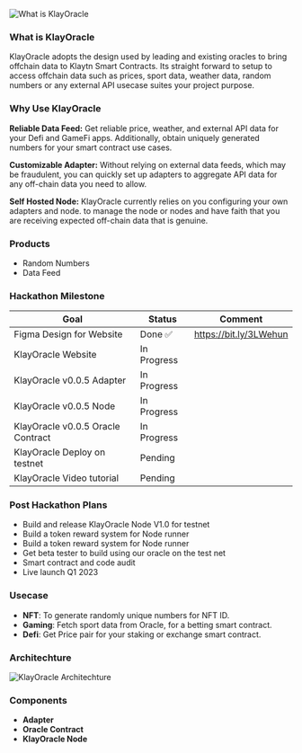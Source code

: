 

![What is KlayOracle](https://s3.amazonaws.com/alofe.oluwafemi/Klay+Oracle+Hero++Banner.jpg)
### What is KlayOracle

KlayOracle adopts the design used by leading and existing oracles to bring offchain data to Klaytn Smart Contracts. Its straight forward to setup to access offchain data such as prices, sport data, weather data, random numbers or any external API usecase suites your project purpose.

### Why Use KlayOracle

**Reliable Data Feed:** Get reliable price, weather, and external API data for your Defi and GameFi apps. Additionally, obtain uniquely generated numbers for your smart contract use cases.

**Customizable Adapter:** Without relying on external data feeds, which may be fraudulent, you can quickly set up adapters to aggregate API data for any off-chain data you need to allow.

**Self Hosted Node:** KlayOracle currently relies on you configuring your own adapters and node. to manage the node or nodes and have faith that you are receiving expected off-chain data that is genuine.

### Products

- Random Numbers
- Data Feed

### Hackathon Milestone

| Goal | Status | Comment |
|--|--|--|
| Figma Design for Website | Done :white_check_mark:  | https://bit.ly/3LWehun
|KlayOracle Website| In Progress| |
|KlayOracle v0.0.5 Adapter| In Progress| |
|KlayOracle v0.0.5 Node| In Progress| |
|KlayOracle v0.0.5 Oracle Contract| In Progress| |
|KlayOracle Deploy on testnet| Pending| |
|KlayOracle Video tutorial| Pending| |

### Post Hackathon Plans
- Build and release KlayOracle Node V1.0 for testnet
- Build a token reward system for Node runner
- Build a token reward system for Node runner
- Get beta tester to build using our oracle on the test net
- Smart contract and code audit
- Live launch Q1 2023


### Usecase
- **NFT**: To generate randomly unique numbers for NFT ID.
- **Gaming**: Fetch sport data from Oracle, for a betting smart contract.
- **Defi**: Get Price pair for your staking or exchange smart contract.

### Architechture
![KlayOracle Architechture](https://s3.amazonaws.com/alofe.oluwafemi/KlayOracle+Architechture.jpg)

### Components
- **Adapter**
- **Oracle Contract**
- **KlayOracle Node**
